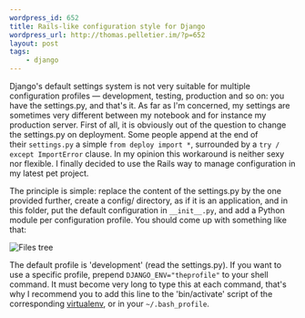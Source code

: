 ```yaml
--- 
wordpress_id: 652
title: Rails-like configuration style for Django
wordpress_url: http://thomas.pelletier.im/?p=652
layout: post
tags:
    - django
---
```


Django's default settings system is not very suitable for multiple
configuration profiles — development, testing, production and so on: you have
the settings.py, and that's it. As far as I'm concerned, my settings are
sometimes very different between my notebook and for instance my production
server. First of all, it is obviously out of the question to change the
settings.py on deployment. Some people append at the end of their `settings.py`
a simple `from deploy import *`, surrounded by a `try / except ImportError`
clause. In my opinion this workaround is neither sexy nor flexible. I finally
decided to use the Rails way to manage configuration in my latest pet project.

The principle is simple: replace the content of the settings.py by the one
provided further, create a config/ directory, as if it is an application, and
in this folder, put the default configuration in `__init__.py`, and add a Python
module per configuration profile. You should come up with something like that:

![Files tree](/assets/images/posts/tree1.png)

The default profile is 'development' (read the settings.py). If you want to use
a specific profile, prepend `DJANGO_ENV="theprofile"` to your shell command. It
must become very long to type this at each command, that's why I recommend you
to add this line to the 'bin/activate' script of the corresponding
[virtualenv](http://pypi.python.org/pypi/virtualenv), or in your
`~/.bash_profile`.


<script src="https://gist.github.com/543975.js"> </script>

